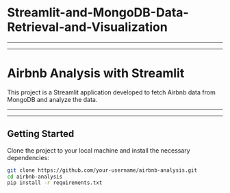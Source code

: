 # Streamlit-and-MongoDB-Data-Retrieval-and-Visualization

**********************************************************
**********************************************************

# Airbnb Analysis with Streamlit

This project is a Streamlit application developed to fetch Airbnb data from MongoDB and analyze the data.

**********************************************************
**********************************************************

## Getting Started

Clone the project to your local machine and install the necessary dependencies:

```bash
git clone https://github.com/your-username/airbnb-analysis.git
cd airbnb-analysis
pip install -r requirements.txt
